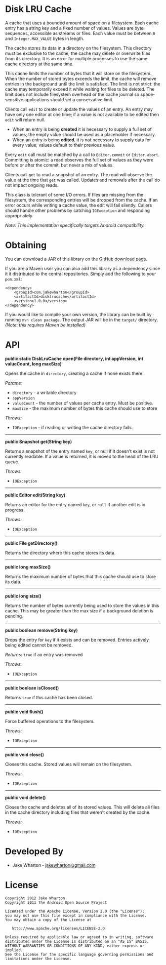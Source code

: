Disk LRU Cache
==============

A cache that uses a bounded amount of space on a filesystem. Each cache entry
has a string key and a fixed number of values. Values are byte sequences,
accessible as streams or files. Each value must be between `0` and
`Integer.MAX_VALUE` bytes in length.

The cache stores its data in a directory on the filesystem. This directory must
be exclusive to the cache; the cache may delete or overwrite files from its
directory. It is an error for multiple processes to use the same cache
directory at the same time.

This cache limits the number of bytes that it will store on the filesystem.
When the number of stored bytes exceeds the limit, the cache will remove
entries in the background until the limit is satisfied. The limit is not
strict: the cache may temporarily exceed it while waiting for files to be
deleted. The limit does not include filesystem overhead or the cache journal so
space-sensitive applications should set a conservative limit.

Clients call `edit` to create or update the values of an entry. An entry may
have only one editor at one time; if a value is not available to be edited then
`edit` will return null.

 *  When an entry is being **created** it is necessary to supply a full set of
    values; the empty value should be used as a placeholder if necessary.
 *  When an entry is being **edited**, it is not necessary to supply data for
    every value; values default to their previous value.

Every `edit` call must be matched by a call to `Editor.commit` or
`Editor.abort`. Committing is atomic: a read observes the full set of values as
they were before or after the commit, but never a mix of values.

Clients call `get` to read a snapshot of an entry. The read will observe the
value at the time that `get` was called. Updates and removals after the call do
not impact ongoing reads.

This class is tolerant of some I/O errors. If files are missing from the
filesystem, the corresponding entries will be dropped from the cache. If an
error occurs while writing a cache value, the edit will fail silently. Callers
should handle other problems by catching `IOException` and responding
appropriately.

*Note: This implementation specifically targets Android compatibility.*



Obtaining
=========

You can download a JAR of this library on the [GitHub download page][1].

If you are a Maven user you can also add this library as a dependency since it
it distributed to the central repositories. Simply add the following to your
`pom.xml`:

    <dependency>
        <groupId>com.jakewharton</groupId>
        <artifactId>disklrucache</artifactId>
        <version>1.0.0</version>
    </dependency>

If you would like to compile your own version, the library can be built by
running `mvn clean package`. The output JAR will be in the `target/` directory.
*(Note: this requires Maven be installed)*



API
===

__public static DiskLruCache open(File directory, int appVersion, int valueCount, long maxSize)__

Opens the cache in `directory`, creating a cache if none exists there.

*Params:*

 * `directory` - a writable directory
 * `appVersion`
 * `valueCount` - the number of values per cache entry. Must be positive.
 * `maxSize` - the maximum number of bytes this cache should use to store

*Throws:*

 * `IOException` - if reading or writing the cache directory fails

-----

__public Snapshot get(String key)__

Returns a snapshot of the entry named `key`, or null if it doesn't exist is
not currently readable. If a value is returned, it is moved to the head of
the LRU queue.

*Throws:*

 * `IOException`

-----

__public Editor edit(String key)__

Returns an editor for the entry named `key`, or `null` if another
edit is in progress.

*Throws:*

 * `IOException`

-----

__public File getDirectory()__

Returns the directory where this cache stores its data.

-----

__public long maxSize()__

Returns the maximum number of bytes that this cache should use to store its data.

-----

__public long size()__

Returns the number of bytes currently being used to store the values in
this cache. This may be greater than the max size if a background deletion
is pending.

-----

__public boolean remove(String key)__

Drops the entry for `key` if it exists and can be removed. Entries actively
being edited cannot be removed.

*Returns:* `true` if an entry was removed

*Throws:*

 * `IOException`

-----

__public boolean isClosed()__

Returns `true` if this cache has been closed.

-----

__public void flush()__

Force buffered operations to the filesystem.

*Throws:*

 * `IOException`

-----

__public void close()__

Closes this cache. Stored values will remain on the filesystem.

*Throws:*

 * `IOException`

-----

__public void delete()__

Closes the cache and deletes all of its stored values. This will delete all
files in the cache directory including files that weren't created by the
cache.

*Throws:*

 * `IOException`



Developed By
============

 * Jake Wharton - <jakewharton@gmail.com>



License
=======

    Copyright 2012 Jake Wharton
    Copyright 2011 The Android Open Source Project

    Licensed under the Apache License, Version 2.0 (the "License");
    you may not use this file except in compliance with the License.
    You may obtain a copy of the License at

       http://www.apache.org/licenses/LICENSE-2.0

    Unless required by applicable law or agreed to in writing, software
    distributed under the License is distributed on an "AS IS" BASIS,
    WITHOUT WARRANTIES OR CONDITIONS OF ANY KIND, either express or implied.
    See the License for the specific language governing permissions and
    limitations under the License.



 [1]: https://github.com/JakeWharton/DiskLruCache
